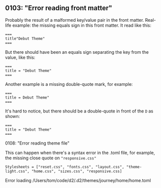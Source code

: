 


## 0103: "Error reading front matter"
Probably the result of a malformed key/value pair in the front matter. Real-life example: the
missing equals sign in this front matter. It read like this:

```
===
title"Debut Theme"
===
```

But there should have been an equals sign separating the key
from the value, like this:

```
===
title = "Debut Theme"
===
```

Another example is a missing double-quote mark, for example:

```
===
title = Debut Theme"
===
```

It's hard to notice, but there should be a double-quote in front of the `D` as shown:

```
===
title = "Debut Theme"
===
```


0108: "Error reading theme file"

This can happen when there's a syntax error in the .toml file, for example, the missing close quote on `"responsive.css"` 

```
Stylesheets = ["reset.css", "fonts.css", "layout.css", "theme-light.css", "home.css", "sizes.css", "responsive.css]
```
 Error loading /Users/tom/code/d2/.d2/themes/journey/home/home.toml
